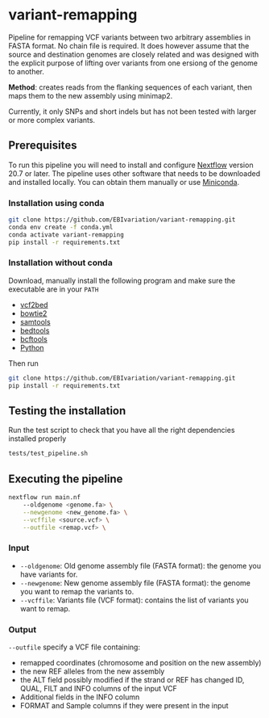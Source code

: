 # variant-remapping
Pipeline for remapping VCF variants between two arbitrary assemblies in FASTA format. No chain file is required. 
It does however assume that the source and destination genomes are closely related 
and was designed with the explicit purpose of lifting over variants from one ersiong of the genome to another.

**Method**: creates reads from the flanking sequences of each variant, then maps them to the new assembly using 
minimap2.

Currently, it only SNPs and short indels but has not been tested with larger or more complex variants.

## Prerequisites
To run this pipeline you will need to install and configure [Nextflow](https://www.nextflow.io/docs/latest/getstarted.html#installation) version 20.7 or later. 
The pipeline uses other software that needs to be downloaded and installed locally. You can obtain them manually or use [Miniconda](https://docs.conda.io/en/latest/miniconda.html).

### Installation using conda
```bash
git clone https://github.com/EBIvariation/variant-remapping.git
conda env create -f conda.yml
conda activate variant-remapping
pip install -r requirements.txt
```

### Installation without conda
Download, manually install the following program and make sure the executable are in your `PATH`
- [vcf2bed](https://bedops.readthedocs.io/en/latest/content/reference/file-management/conversion/vcf2bed.html)
- [bowtie2](http://bowtie-bio.sourceforge.net/bowtie2/index.shtml)
- [samtools](http://www.htslib.org/download/)
- [bedtools](https://bedtools.readthedocs.io/en/latest/)
- [bcftools](http://www.htslib.org/download/)
- [Python](https://www.python.org/downloads/)

Then run
```bash
git clone https://github.com/EBIvariation/variant-remapping.git
pip install -r requirements.txt
```

## Testing the installation
Run the test script to check that you have all the right dependencies installed properly 
```bash
tests/test_pipeline.sh
```

## Executing the pipeline
```bash
nextflow run main.nf 
    --oldgenome <genome.fa> \
    --newgenome <new_genome.fa> \
    --vcffile <source.vcf> \
    --outfile <remap.vcf> \
```

### Input
- `--oldgenome`: Old genome assembly file (FASTA format): the genome you have variants for.
- `--newgenome`: New genome assembly file (FASTA format): the genome you want to remap the variants to.
- `--vcffile`: Variants file (VCF format): contains the list of variants you want to remap.

### Output
`--outfile` specify a VCF file containing:
- remapped coordinates (chromosome and position on the new assembly)
- the new REF alleles from the new assembly
- the ALT field possibly modified if the strand or REF has changed ID, QUAL, FILT and INFO columns of the input VCF
- Additional fields in the INFO column
- FORMAT and Sample columns if they were present in the input
